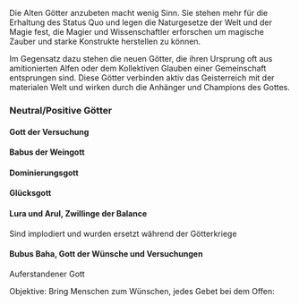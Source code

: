 
Die Alten Götter anzubeten macht wenig Sinn. Sie stehen mehr für die Erhaltung des Status Quo und legen die Naturgesetze der Welt und der Magie fest, die Magier und Wissenschaftler erforschen um magische Zauber und starke Konstrukte herstellen zu können.

Im Gegensatz dazu stehen die neuen Götter, die ihren Ursprung oft aus amitionierten Alfen oder dem Kollektiven Glauben einer Gemeinschaft entsprungen sind.
Diese Götter verbinden aktiv das Geisterreich mit der materialen Welt und wirken durch die Anhänger und Champions des Gottes.
### Neutral/Positive Götter
#### Gott der Versuchung



#### Babus der Weingott

#### Dominierungsgott

#### Glücksgott



#### Lura und Arul, Zwillinge der Balance
Sind implodiert und wurden ersetzt während der Götterkriege

#### Bubus Baha, Gott der Wünsche und Versuchungen
Auferstandener Gott

Objektive: Bring Menschen zum Wünschen, jedes Gebet bei dem
Offen: